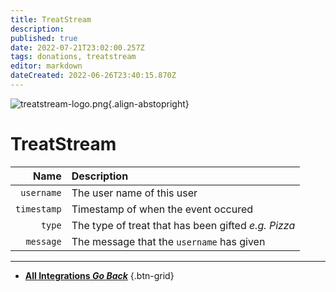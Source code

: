 ```yaml
---
title: TreatStream
description: 
published: true
date: 2022-07-21T23:02:00.257Z
tags: donations, treatstream
editor: markdown
dateCreated: 2022-06-26T23:40:15.870Z
---
```


![treatstream-logo.png](https://streamer.bot/img/integrations/treatstream.png){.align-abstopright}
# TreatStream 

| Name | Description |
|-----:|:------------|
| `username` | The user name of this user
| `timestamp` | Timestamp of when the event occured |
| `type` | The type of treat that has been gifted *e.g. Pizza*
| `message` | The message that the `username` has given

---

- [<i class="mdi mdi-chevron-left"></i> **All Integrations *Go Back***](/en/Integrations)
{.btn-grid}